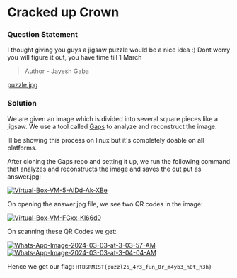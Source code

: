 # Cracked up Crown

### Question Statement
I thought giving you guys a jigsaw puzzle would be a nice idea :) Dont worry you will figure it out, you have time till 1 March

> Author - Jayesh Gaba

 <a href="https://ctf.htbsrmist.tech/files/01196d065b4b47ebe146a5f16ea3fd66/puzzle.jpg?token=eyJ1c2VyX2lkIjo0NiwidGVhbV9pZCI6bnVsbCwiZmlsZV9pZCI6Nn0.ZeOZrA.tiJH34i5C3peYtMHQ0lt081hdRI">puzzle.jpg</a>

### Solution
We are given an image which is divided into several square pieces like a jigsaw. We use a tool called  <a href="https://github.com/nemanja-m/gaps">Gaps</a> to analyze and reconstruct the image.

Ill be showing this process on linux but it's completely doable on all platforms.

After cloning the Gaps repo and setting it up, we run the following command that analyzes and reconstructs the image and saves the out put as answer.jpg:

<a href="https://ibb.co/Xtwcvmj"><img src="https://i.ibb.co/tDdVWyQ/Virtual-Box-VM-5-AIDd-Ak-XBe.png" alt="Virtual-Box-VM-5-AIDd-Ak-XBe" border="0"></a>

On opening the answer.jpg file, we see two QR codes in the image:

<a href="https://imgbb.com/"><img src="https://i.ibb.co/Wck30b7/Virtual-Box-VM-FGxx-Kl66d0.png" alt="Virtual-Box-VM-FGxx-Kl66d0" border="0"></a>

On scanning these QR Codes we get:

<a href="https://ibb.co/d4fgLhX"><img src="https://i.ibb.co/Mkg6GXK/Whats-App-Image-2024-03-03-at-3-03-57-AM.jpg" alt="Whats-App-Image-2024-03-03-at-3-03-57-AM" border="0"></a>
<a href="https://ibb.co/h2gdnhm"><img src="https://i.ibb.co/bN6vyqK/Whats-App-Image-2024-03-03-at-3-04-04-AM.jpg" alt="Whats-App-Image-2024-03-03-at-3-04-04-AM" border="0"></a><br />

Hence we get our flag: ```HTBSRMIST{puzzl25_4r3_fun_0r_m4yb3_n0t_h3h}```
